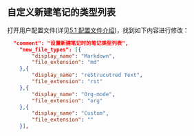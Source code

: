 ## 自定义新建笔记的类型列表

<!--
Author: amoblin
create time: 2015-08-07 06:33:22

This file is created by Marboo<http://marboo.io> template file $MARBOO_HOME/.media/starts/default.md
本文件由 Marboo<http://marboo.io> 模板文件 $MARBOO_HOME/.media/starts/default.md 创建
-->

打开用户配置文件(详见[5.1 配置文件介绍](./config-file.html))，找到如下内容进行修改：

```json
  "comment": "设置新建笔记时的笔记类型列表",
    "new_file_types": [{
        "display_name": "Markdown",
        "file_extension": "md"
    },{
        "display_name": "reStrucutred Text",
        "file_extension": "rst"
    },{
        "display_name": "Org-mode",
        "file_extension": "org"
    },{
        "display_name": "Custom",
        "file_extension": ""
    }],
```
